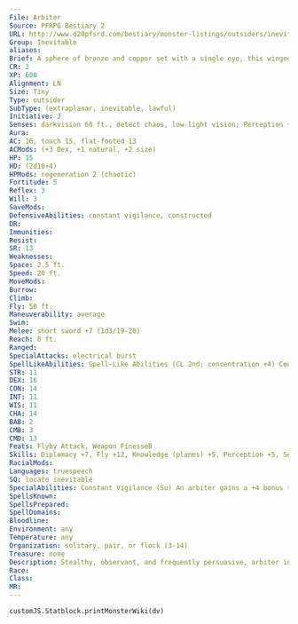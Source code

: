 ```yaml
---
File: Arbiter
Source: PFRPG Bestiary 2
URL: http://www.d20pfsrd.com/bestiary/monster-listings/outsiders/inevitable/inevitable-arbiter
Group: Inevitable
aliases: 
Brief: A sphere of bronze and copper set with a single eye, this winged creature has two clawed hands, one of which clutches a knife.
CR: 2
XP: 600
Alignment: LN
Size: Tiny
Type: outsider
SubType: (extraplanar, inevitable, lawful)
Initiative: 3
Senses: darkvision 60 ft., detect chaos, low-light vision; Perception +5
Aura: 
AC: 16, touch 15, flat-footed 13
ACMods: (+3 Dex, +1 natural, +2 size)
HP: 15
HD: (2d10+4)
HPMods: regeneration 2 (chaotic)
Fortitude: 5
Reflex: 3
Will: 3
SaveMods: 
DefensiveAbilities: constant vigilance, constructed
DR: 
Immunities: 
Resist: 
SR: 13
Weaknesses: 
Space: 2.5 ft.
Speed: 20 ft.
MoveMods: 
Burrow: 
Climb: 
Fly: 50 ft.
Maneuverability: average
Swim: 
Melee: short sword +7 (1d3/19-20)
Reach: 0 ft.
Ranged: 
SpecialAttacks: electrical burst
SpellLikeAbilities: Spell-Like Abilities (CL 2nd; concentration +4) Constant-detect chaos 3/day-command (DC 13), make whole, protection from chaos 1/week-commune (CL 12th, 6 questions)
STR: 11
DEX: 16
CON: 14
INT: 11
WIS: 11
CHA: 14
BAB: 2
CMB: 3
CMD: 13
Feats: Flyby Attack, Weapon FinesseB
Skills: Diplomacy +7, Fly +12, Knowledge (planes) +5, Perception +5, Sense Motive +5, Stealth +16
RacialMods: 
Languages: truespeech
SQ: locate inevitable
SpecialAbilities: Constant Vigilance (Su) An arbiter gains a +4 bonus to recognize and disbelieve illusions created by creatures with the chaotic subtype or possessing the chaotic descriptor. Electrical Burst (Ex) An arbiter can release electrical energy from its body in a 10-foot-radius burst that deals 3d6 electricity damage (DC 13 Reflex half ). Immediately following such a burst, the arbiter becomes stunned for 24 hours. The save DC is Constitution-based. Locate Inevitable (Su) An arbiter can always sense the direction of the nearest non-arbiter inevitable on the plane, the better to help it report back to its superiors. It cannot sense the range to this inevitable.
SpellsKnown: 
SpellsPrepared: 
SpellDomains: 
Bloodline: 
Environment: any
Temperature: any
Organization: solitary, pair, or flock (3-14)
Treasure: none
Description: Stealthy, observant, and frequently persuasive, arbiter inevitables are the scouts and diplomats of the inevitable race. Found throughout the multiverse in courts and on battlefields, arbiters keep a close eye on the forces of chaos and do their best to keep the lawful from straying, while simultaneously winning over the hearts and minds of those who might yet be saved. Though their assorted abilities make them extremely useful, arbiters see themselves less as servants than as advisers and counselors, preferring to ride around on their summoners' shoulders and help guide their "partners" on the path of law. They detest being summoned by chaotic individuals, and when teamed with such a creature, they aren't above using Diplomacy to try to inf luence the summoner's friends or refusing to undertake actions that seem contrary to their programming. An arbiter who comes across evidence of a significant insurgence of chaos upon a given plane does everything in its power to rally its allies against the dangerous instability, and in situations that are clearly beyond its ability to handle, it may refuse to continue onward until the group agrees to help it reach the nearest greater inevitable and make a full report, or else may travel to Utopia itself and present its urgent information in person. Arbiters typically bear the shapes of tiny clockwork spheres with shiny metal wings. Generally peaceful unless combating true creatures of chaos, arbiters prefer to cast protection from chaos on their allies and use command to make opponents drop their weapons and run. Their most powerful weapon, the ability to release their internal energy as a deadly burst, is reserved for dire need and battles of the utmost service to law, as the resulting period of darkness while they're powered down is the only thing that seems to truly scare the tiny automatons. An arbiter inevitable can serve a spellcaster as a familiar. Such a spellcaster must be lawful neutral, must be at least caster level 7th, and must have the Improved Familiar feat. Arbiter inevitables measure 1 foot in diameter but are surprisingly heavy, weighing 60 pounds. Their ability to fly on metal wings is as much a supernatural ability as a physical one.
Race: 
Class: 
MR: 
---
```

```dataviewjs
customJS.Statblock.printMonsterWiki(dv)
```
